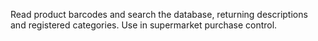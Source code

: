 Read product barcodes and search the database, returning descriptions and registered categories. Use in supermarket purchase control.
